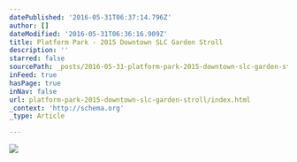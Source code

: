 ```yaml
---
datePublished: '2016-05-31T06:37:14.796Z'
author: []
dateModified: '2016-05-31T06:36:16.909Z'
title: Platform Park - 2015 Downtown SLC Garden Stroll
description: ''
starred: false
sourcePath: _posts/2016-05-31-platform-park-2015-downtown-slc-garden-stroll.md
inFeed: true
hasPage: true
inNav: false
url: platform-park-2015-downtown-slc-garden-stroll/index.html
_context: 'http://schema.org'
_type: Article

---
```

![](https://the-grid-user-content.s3-us-west-2.amazonaws.com/508df688-e0c0-422b-8f05-49ab74e292f0.jpg)